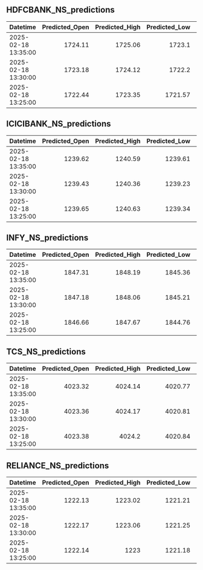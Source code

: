 ## HDFCBANK_NS_predictions
| Datetime            |   Predicted_Open |   Predicted_High |   Predicted_Low |   Predicted_Close |   Predicted_Volume |
|:--------------------|-----------------:|-----------------:|----------------:|------------------:|-------------------:|
| 2025-02-18 13:35:00 |          1724.11 |          1725.06 |         1723.1  |           1723.94 |             108375 |
| 2025-02-18 13:30:00 |          1723.18 |          1724.12 |         1722.2  |           1723.03 |             107049 |
| 2025-02-18 13:25:00 |          1722.44 |          1723.35 |         1721.57 |           1722.37 |             104650 |

## ICICIBANK_NS_predictions
| Datetime            |   Predicted_Open |   Predicted_High |   Predicted_Low |   Predicted_Close |   Predicted_Volume |
|:--------------------|-----------------:|-----------------:|----------------:|------------------:|-------------------:|
| 2025-02-18 13:35:00 |          1239.62 |          1240.59 |         1239.61 |           1240.04 |            82608.2 |
| 2025-02-18 13:30:00 |          1239.43 |          1240.36 |         1239.23 |           1239.78 |            95485.5 |
| 2025-02-18 13:25:00 |          1239.65 |          1240.63 |         1239.34 |           1239.96 |           112801   |

## INFY_NS_predictions
| Datetime            |   Predicted_Open |   Predicted_High |   Predicted_Low |   Predicted_Close |   Predicted_Volume |
|:--------------------|-----------------:|-----------------:|----------------:|------------------:|-------------------:|
| 2025-02-18 13:35:00 |          1847.31 |          1848.19 |         1845.36 |           1847.67 |            48187.7 |
| 2025-02-18 13:30:00 |          1847.18 |          1848.06 |         1845.21 |           1847.52 |            47880.1 |
| 2025-02-18 13:25:00 |          1846.66 |          1847.67 |         1844.76 |           1847.24 |            49904.9 |

## TCS_NS_predictions
| Datetime            |   Predicted_Open |   Predicted_High |   Predicted_Low |   Predicted_Close |   Predicted_Volume |
|:--------------------|-----------------:|-----------------:|----------------:|------------------:|-------------------:|
| 2025-02-18 13:35:00 |          4023.32 |          4024.14 |         4020.77 |           4029.21 |            26266.2 |
| 2025-02-18 13:30:00 |          4023.36 |          4024.17 |         4020.81 |           4029.24 |            26285.7 |
| 2025-02-18 13:25:00 |          4023.38 |          4024.2  |         4020.84 |           4029.25 |            26283.8 |

## RELIANCE_NS_predictions
| Datetime            |   Predicted_Open |   Predicted_High |   Predicted_Low |   Predicted_Close |   Predicted_Volume |
|:--------------------|-----------------:|-----------------:|----------------:|------------------:|-------------------:|
| 2025-02-18 13:35:00 |          1222.13 |          1223.02 |         1221.21 |           1222.35 |            88189.2 |
| 2025-02-18 13:30:00 |          1222.17 |          1223.06 |         1221.25 |           1222.39 |            88932.6 |
| 2025-02-18 13:25:00 |          1222.14 |          1223    |         1221.18 |           1222.39 |            91253.1 |

